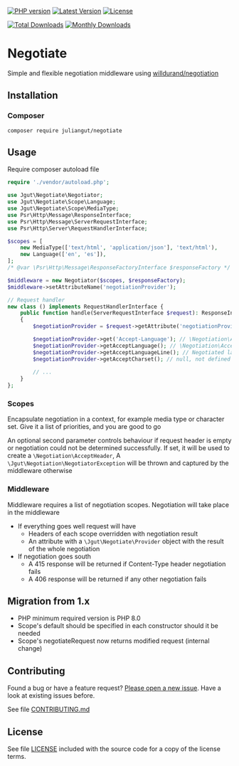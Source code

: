 [![PHP version](https://img.shields.io/badge/PHP-%3E%3D8.0-8892BF.svg?style=flat-square)](http://php.net)
[![Latest Version](https://img.shields.io/packagist/v/juliangut/negotiate.svg?style=flat-square)](https://packagist.org/packages/juliangut/negotiate)
[![License](https://img.shields.io/github/license/juliangut/negotiate.svg?style=flat-square)](https://github.com/juliangut/negotiate/blob/master/LICENSE)

[![Total Downloads](https://img.shields.io/packagist/dt/juliangut/negotiate.svg?style=flat-square)](https://packagist.org/packages/juliangut/negotiate/stats)
[![Monthly Downloads](https://img.shields.io/packagist/dm/juliangut/negotiate.svg?style=flat-square)](https://packagist.org/packages/juliangut/negotiate/stats)

# Negotiate

Simple and flexible negotiation middleware using [willdurand/negotiation](https://github.com/willdurand/Negotiation)

## Installation

### Composer

```
composer require juliangut/negotiate
```

## Usage

Require composer autoload file

```php
require './vendor/autoload.php';

use Jgut\Negotiate\Negotiator;
use Jgut\Negotiate\Scope\Language;
use Jgut\Negotiate\Scope\MediaType;
use Psr\Http\Message\ResponseInterface;
use Psr\Http\Message\ServerRequestInterface;
use Psr\Http\Server\RequestHandlerInterface;

$scopes = [
    new MediaType(['text/html', 'application/json'], 'text/html'),
    new Language(['en', 'es']),
];
/* @var \Psr\Http\Message\ResponseFactoryInterface $responseFactory */

$middleware = new Negotiator($scopes, $responseFactory);
$middleware->setAttributeName('negotiationProvider');

// Request handler
new class () implements RequestHandlerInterface {
    public function handle(ServerRequestInterface $request): ResponseInterface
    {
        $negotiationProvider = $request->getAttribute('negotiationProvider');

        $negotiationProvider->get('Accept-Language'); // \Negotiation\Accept
        $negotiationProvider->getAcceptLanguage(); // \Negotiation\AcceptLanguage
        $negotiationProvider->getAcceptLanguageLine(); // Negotiated language string
        $negotiationProvider->getAcceptCharset(); // null, not defined
        
        // ...
    }
};
```

### Scopes

Encapsulate negotiation in a context, for example media type or character set. Give it a list of priorities, and you are good to go

An optional second parameter controls behaviour if request header is empty or negotiation could not be determined successfully. If set, it will be used to create a `\Negotiation\AcceptHeader`, A `\Jgut\Negotiation\NegotiatorException` will be thrown and captured by the middleware otherwise

### Middleware

Middleware requires a list of negotiation scopes. Negotiation will take place in the middleware

* If everything goes well request will have 
  * Headers of each scope overridden with negotiation result
  * An attribute with a `\Jgut\Negotiate\Provider` object with the result of the whole negotiation
* If negotiation goes south
  * A 415 response will be returned if Content-Type header negotiation fails
  * A 406 response will be returned if any other negotiation fails

## Migration from 1.x

* PHP minimum required version is PHP 8.0
* Scope's default should be specified in each constructor should it be needed
* Scope's negotiateRequest now returns modified request (internal change)

## Contributing

Found a bug or have a feature request? [Please open a new issue](https://github.com/juliangut/negotiate/issues). Have a look at existing issues before.

See file [CONTRIBUTING.md](https://github.com/juliangut/negotiate/blob/master/CONTRIBUTING.md)

## License

See file [LICENSE](https://github.com/juliangut/negotiate/blob/master/LICENSE) included with the source code for a copy of the license terms.
